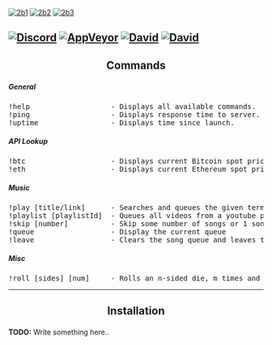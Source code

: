 [![2b1](http://i.imgur.com/hftWBMJ.jpg)](http://arc.moe)
[![2b2](http://i.imgur.com/uBZlAzC.jpg)](http://discord.arc.moe)
[![2b3](http://i.imgur.com/sY7kVJA.jpg)](#Installation)

[![Discord](https://discordapp.com/api/guilds/136501988941758464/embed.png)](http://discord.arc.moe/)
[![AppVeyor](https://img.shields.io/appveyor/ci/Fshy/FshyBot.svg?style=flat-square)](https://ci.appveyor.com/project/Fshy/fshybot)
[![David](https://img.shields.io/david/Fshy/FshyBot.svg?style=flat-square)](https://david-dm.org/Fshy/FshyBot)
[![David](https://img.shields.io/david/dev/Fshy/FshyBot.svg?style=flat-square)](https://david-dm.org/Fshy/FshyBot?type=dev)
---
<h2><p align="center">Commands</p></h2>

<h5>General</h5>
<pre>
!help                   - Displays all available commands.
!ping                   - Displays response time to server.
!uptime                 - Displays time since launch.
</pre>

<h5>API Lookup</h5>

<pre>
!btc                    - Displays current Bitcoin spot price
!eth                    - Displays current Ethereum spot price
</pre>

<h5>Music</h5>

<pre>
!play [title/link]      - Searches and queues the given term link for playback
!playlist [playlistId]  - Queues all videos from a youtube playlist
!skip [number]          - Skip some number of songs or 1 song if a number is not specified
!queue                  - Display the current queue
!leave                  - Clears the song queue and leaves the channel
</pre>

<h5>Misc</h5>

<pre>
!roll [sides] [num]     - Rolls an n-sided die, m times and displays the result
</pre>

<hr>
<h2><p align="center">Installation</p></h2>
<strong>TODO:</strong> Write something here..
